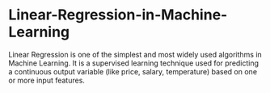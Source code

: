 # Linear-Regression-in-Machine-Learning
Linear Regression is one of the simplest and most widely used algorithms in Machine Learning. It is a supervised learning technique used for predicting a continuous output variable (like price, salary, temperature) based on one or more input features.
